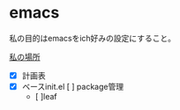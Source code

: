# emacs
私の目的はemacsをich好みの設定にすること。

[私の場所](https://github.com/ich747/emacs.git)


- [x] 計画表
-[x] ベースinit.el
[ ] package管理
  - [ ]leaf

